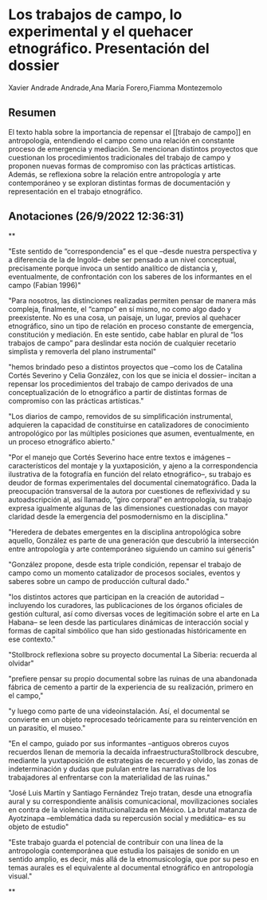 # Los trabajos de campo, lo experimental y el quehacer etnográfico. Presentación del dossier
Xavier Andrade Andrade,Ana María Forero,Fiamma Montezemolo

## Resumen

El texto habla sobre la importancia de repensar el [[trabajo de campo]] en antropología, entendiendo el campo como una relación en constante proceso de emergencia y mediación. Se mencionan distintos proyectos que cuestionan los procedimientos tradicionales del trabajo de campo y proponen nuevas formas de compromiso con las prácticas artísticas. Además, se reflexiona sobre la relación entre antropología y arte contemporáneo y se exploran distintas formas de documentación y representación en el trabajo etnográfico.


## Anotaciones **(26/9/2022 12:36:31)**

**

"Este sentido de “correspondencia” es el que –desde nuestra perspectiva y a diferencia de la de Ingold– debe ser pensado a un nivel conceptual, precisamente porque invoca un sentido analítico de distancia y, eventualmente, de confrontación con los saberes de los informantes en el campo (Fabian 1996)"

"Para nosotros, las distinciones realizadas permiten pensar de manera más compleja, finalmente, el “campo” en sí mismo, no como algo dado y preexistente. No es una cosa, un paisaje, un lugar, previos al quehacer etnográfico, sino un tipo de relación en proceso constante de emergencia, constitución y mediación. En este sentido, cabe hablar en plural de “los trabajos de campo” para deslindar esta noción de cualquier recetario simplista y removerla del plano instrumental"

"hemos brindado peso a distintos proyectos que –como los de Catalina Cortés Severino y Celia González, con los que se inicia el dossier– incitan a repensar los procedimientos del trabajo de campo derivados de una conceptualización de lo etnográfico a partir de distintas formas de compromiso con las prácticas artísticas."

"Los diarios de campo, removidos de su simplificación instrumental, adquieren la capacidad de constituirse en catalizadores de conocimiento antropológico por las múltiples posiciones que asumen, eventualmente, en un proceso etnográfico abierto."

"Por el manejo que Cortés Severino hace entre textos e imágenes –característicos del montaje y la yuxtaposición, y ajeno a la correspondencia ilustrativa de la fotografía en función del relato etnográfico–, su trabajo es deudor de formas experimentales del documental cinematográfico. Dada la preocupación transversal de la autora por cuestiones de reflexividad y su autoadscripción al, así llamado, “giro corporal” en antropología, su trabajo expresa igualmente algunas de las dimensiones cuestionadas con mayor claridad desde la emergencia del posmodernismo en la disciplina."

"Heredera de debates emergentes en la disciplina antropológica sobre aquello, González es parte de una generación que descubrió la intersección entre antropología y arte contemporáneo siguiendo un camino sui géneris"

"González propone, desde esta triple condición, repensar el trabajo de campo como un momento catalizador de procesos sociales, eventos y saberes sobre un campo de producción cultural dado."

"los distintos actores que participan en la creación de autoridad –incluyendo los curadores, las publicaciones de los órganos oficiales de gestión cultural, así como diversas voces de legitimación sobre el arte en La Habana– se leen desde las particulares dinámicas de interacción social y formas de capital simbólico que han sido gestionadas históricamente en ese contexto."

"Stollbrock reflexiona sobre su proyecto documental La Siberia: recuerda al olvidar"

"prefiere pensar su propio documental sobre las ruinas de una abandonada fábrica de cemento a partir de la experiencia de su realización, primero en el campo,"

"y luego como parte de una videoinstalación. Así, el documental se convierte en un objeto reprocesado teóricamente para su reintervención en un parasitio, el museo."

"En el campo, guiado por sus informantes –antiguos obreros cuyos recuerdos llenan de memoria la decaída infraestructuraStollbrock descubre, mediante la yuxtaposición de estrategias de recuerdo y olvido, las zonas de indeterminación y dudas que pululan entre las narrativas de los trabajadores al enfrentarse con la materialidad de las ruinas."

"José Luis Martín y Santiago Fernández Trejo tratan, desde una etnografía aural y su correspondiente análisis comunicacional, movilizaciones sociales en contra de la violencia institucionalizada en México. La brutal matanza de Ayotzinapa –emblemática dada su repercusión social y mediática– es su objeto de estudio"

"Este trabajo guarda el potencial de contribuir con una línea de la antropología contemporánea que estudia los paisajes de sonido en un sentido amplio, es decir, más allá de la etnomusicología, que por su peso en temas aurales es el equivalente al documental etnográfico en antropología visual."

**


